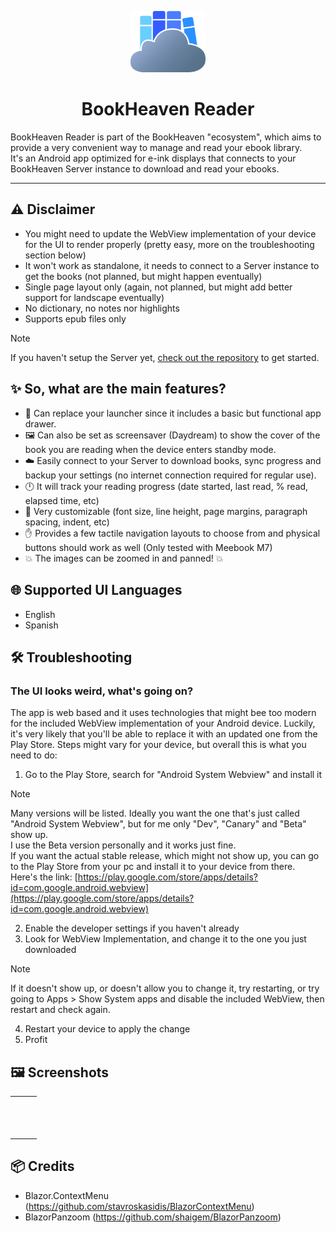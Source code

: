 <p align="center">
  <img src="wwwroot/logo.svg" width="120px" alt="" />
</p>

<h1 align="center">BookHeaven Reader</h1>

BookHeaven Reader is part of the BookHeaven "ecosystem", which aims to provide a very convenient way to manage and read your ebook library.</br>
It's an Android app optimized for e-ink displays that connects to your BookHeaven Server instance to download and read your ebooks.

---

## :warning: Disclaimer
- You might need to update the WebView implementation of your device for the UI to render properly (pretty easy, more on the troubleshooting section below)
- It won't work as standalone, it needs to connect to a Server instance to get the books (not planned, but might happen eventually)
- Single page layout only (again, not planned, but might add better support for landscape eventually)
- No dictionary, no notes nor highlights
- Supports epub files only

> [!NOTE]
> If you haven't setup the Server yet, [check out the repository](https://github.com/BookHeaven/BookHeaven.Server) to get started.

## :sparkles: So, what are the main features?
- :rocket: Can replace your launcher since it includes a basic but functional app drawer.
- :framed_picture: Can also be set as screensaver (Daydream) to show the cover of the book you are reading when the device enters standby mode.
- :cloud: Easily connect to your Server to download books, sync progress and backup your settings (no internet connection required for regular use).
- :clock12: It will track your reading progress (date started, last read, % read, elapsed time, etc)
- :book: Very customizable (font size, line height, page margins, paragraph spacing, indent, etc)
- :hand: Provides a few tactile navigation layouts to choose from and physical buttons should work as well (Only tested with Meebook M7)
- :boom: The images can be zoomed in and panned! :boom:

## :globe_with_meridians: Supported UI Languages
- English
- Spanish

## :hammer_and_wrench: Troubleshooting
### The UI looks weird, what's going on?
The app is web based and it uses technologies that might bee too modern for the included WebView implementation of your Android device.
Luckily, it's very likely that you'll be able to replace it with an updated one from the Play Store.
Steps might vary for your device, but overall this is what you need to do:
1. Go to the Play Store, search for "Android System Webview" and install it
  > [!NOTE]
  > Many versions will be listed. Ideally you want the one that's just called "Android System Webview", but for me only "Dev", "Canary" and "Beta" show up.</br>
  > I use the Beta version personally and it works just fine.  
  > If you want the actual stable release, which might not show up, you can go to the Play Store from your pc and install it to your device from there.<br/>
  > Here's the link: [https://play.google.com/store/apps/details?id=com.google.android.webview](https://play.google.com/store/apps/details?id=com.google.android.webview)<br/>

2. Enable the developer settings if you haven't already
3. Look for WebView Implementation, and change it to the one you just downloaded
  > [!NOTE]
  > If it doesn't show up, or doesn't allow you to change it, try restarting, or try going to Apps > Show System apps and disable the included WebView, then restart and check again.
4. Restart your device to apply the change
5. Profit

## :framed_picture: Screenshots
<table style="filter: grayscale(100%);">
  <tr>
    <td>
      <img src="https://bookheaven-web.pages.dev/img/reader-img.png" alt="" />
    </td>
    <td>
        <img src="https://bookheaven-web.pages.dev/img/reader-remote.png" alt="" />
    </td>
    <td>
      <img src="https://bookheaven-web.pages.dev/img/reader-book.png" alt="" />
    </td>
  </tr>
  <tr>
    <td>
      <img src="https://bookheaven-web.pages.dev/img/reader-index.png" alt="" />
    </td>
    <td>
        <img src="https://bookheaven-web.pages.dev/img/reader-text-settings.png" alt="" />
    </td>
    <td>
        <img src="https://bookheaven-web.pages.dev/img/reader-page-settings.png" alt="" />
    </td>
  </tr>
  <tr>
    <td>
      <img src="https://bookheaven-web.pages.dev/img/reader-apps.png" alt="" />
    </td>
    <td>
    </td>
    <td></td>
  </tr>
</table>

## :package: Credits
- Blazor.ContextMenu (https://github.com/stavroskasidis/BlazorContextMenu)
- BlazorPanzoom (https://github.com/shaigem/BlazorPanzoom)
